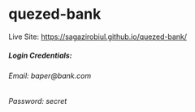 # quezed-bank
Live Site: https://sagazirobiul.github.io/quezed-bank/

<h5>Login Credentials:</h5>

<h6>Email: baper@bank.com</h6>
<h6>Password: secret</h6>
